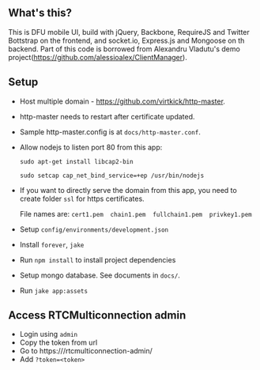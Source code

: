 ## What's this?

This is DFU mobile UI, build with jQuery, Backbone, RequireJS and Twitter Bottstrap on the frontend, and socket.io, Express.js and Mongoose on th backend.
Part of this code is borrowed from Alexandru Vladutu's demo project(https://github.com/alessioalex/ClientManager).

## Setup

- Host multiple domain - https://github.com/virtkick/http-master. 
- http-master needs to restart after certificate updated.
- Sample http-master.config is at `docs/http-master.conf`.
- Allow nodejs to listen port 80 from this app:

    `sudo apt-get install libcap2-bin`

    `sudo setcap cap_net_bind_service=+ep /usr/bin/nodejs`

- If you want to directly serve the domain from this app, you need to create folder `ssl` for https certificates.

    File names are: `cert1.pem  chain1.pem  fullchain1.pem  privkey1.pem`

- Setup `config/environments/development.json`
- Install `forever`, `jake`
- Run `npm install` to install project dependencies
- Setup mongo database. See documents in `docs/`.
- Run `jake app:assets`

## Access RTCMulticonnection admin

- Login using `admin`
- Copy the token from url
- Go to https://<domain name>/rtcmulticonnection-admin/
- Add `?token=<token>`
